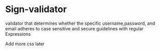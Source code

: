 # Sign-validator
 validator
that determines whether the specific username,password, and email adheres to case sensitive and secure guidelines with regular Expressions
 
Add more css later
